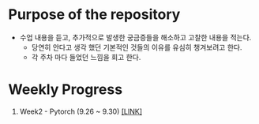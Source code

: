

# Purpose of the repository

- 수업 내용을 듣고, 추가적으로 발생한 궁금증들을 해소하고 고찰한 내용을 적는다.
    - 당연히 안다고 생각 했던 기본적인 것들의 이유를 유심히 챙겨보려고 한다.
    - 각 주차 마다 들었던 느낌을 회고 한다.

# Weekly Progress 

1. Week2 - Pytorch (9.26 ~ 9.30) [[LINK]](https://github.com/SeongSuKim95/BOOST_CAMP_AI_TECH/tree/master/Week%202%20(9.26~9.30))

